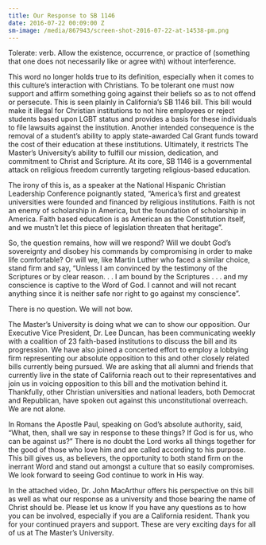 ```yaml
---
title: Our Response to SB 1146
date: 2016-07-22 00:09:00 Z
sm-image: /media/867943/screen-shot-2016-07-22-at-14538-pm.png
---
```


Tolerate: verb. Allow the existence, occurrence, or practice of (something that one does not necessarily like or agree with) without interference.

This word no longer holds true to its definition, especially when it comes to this culture’s interaction with Christians. To be tolerant one must now support and affirm something going against their beliefs so as to not offend or persecute. This is seen plainly in California’s SB 1146 bill. This bill would make it illegal for Christian institutions to not hire employees or reject students based upon LGBT status and provides a basis for these individuals to file lawsuits against the institution. Another intended consequence is the removal of a student’s ability to apply state-awarded Cal Grant funds toward the cost of their education at these institutions. Ultimately, it restricts The Master’s University’s ability to fulfill our mission, dedication, and commitment to Christ and Scripture. At its core, SB 1146 is a governmental attack on religious freedom currently targeting religious-based education.

The irony of this is, as a speaker at the National Hispanic Christian Leadership Conference poignantly stated, “America’s first and greatest universities were founded and financed by religious institutions. Faith is not an enemy of scholarship in America, but the foundation of scholarship in America. Faith based education is as American as the Constitution itself, and we mustn’t let this piece of legislation threaten that heritage”.

So, the question remains, how will we respond? Will we doubt God’s sovereignty and disobey his commands by compromising in order to make life comfortable? Or will we, like Martin Luther who faced a similar choice, stand firm and say, “Unless I am convinced by the testimony of the Scriptures or by clear reason. . . I am bound by the Scriptures . . . and my conscience is captive to the Word of God. I cannot and will not recant anything since it is neither safe nor right to go against my conscience”.

There is no question. We will not bow.

The Master’s University is doing what we can to show our opposition. Our Executive Vice President, Dr. Lee Duncan, has been communicating weekly with a coalition of 23 faith-based institutions to discuss the bill and its progression. We have also joined a concerted effort to employ a lobbying firm representing our absolute opposition to this and other closely related bills currently being pursued. We are asking that all alumni and friends that currently live in the state of California reach out to their representatives and join us in voicing opposition to this bill and the motivation behind it. Thankfully, other Christian universities and national leaders, both Democrat and Republican, have spoken out against this unconstitutional overreach. We are not alone.

In Romans the Apostle Paul, speaking on God’s absolute authority, said, “What, then, shall we say in response to these things? If God is for us, who can be against us?” There is no doubt the Lord works all things together for the good of those who love him and are called according to his purpose. This bill gives us, as believers, the opportunity to both stand firm on the inerrant Word and stand out amongst a culture that so easily compromises. We look forward to seeing God continue to work in His way.

In the attached video, Dr. John MacArthur offers his perspective on this bill as well as what our response as a university and those bearing the name of Christ should be. Please let us know If you have any questions as to how you can be involved, especially if you are a California resident. Thank you for your continued prayers and support. These are very exciting days for all of us at The Master’s University.
